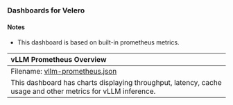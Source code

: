### Dashboards for Velero

#### Notes

- This dashboard is based on built-in prometheus metrics.

|vLLM Prometheus Overview|
|:------------------|
|Filename: [vllm-prometheus.json](vllm-prometheus.json)|
|This dashboard has charts displaying throughput, latency, cache usage and other metrics for vLLM inference.|
